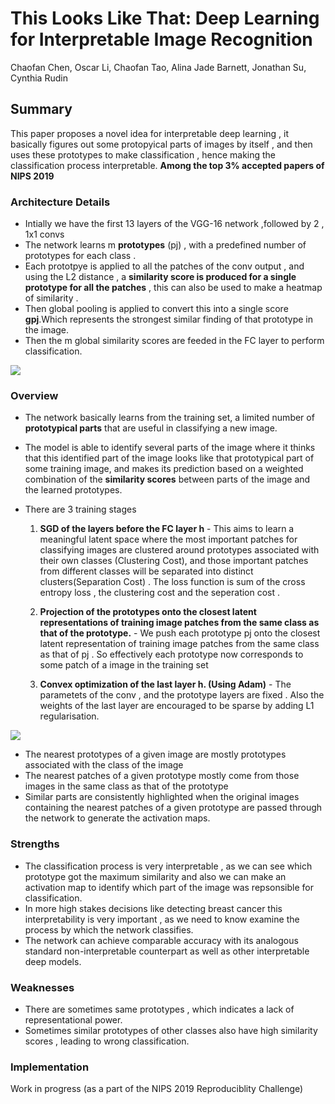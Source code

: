 # This Looks Like That: Deep Learning for Interpretable Image Recognition
Chaofan Chen, Oscar Li, Chaofan Tao, Alina Jade Barnett, Jonathan Su, Cynthia Rudin

## Summary
This paper proposes a novel idea for interpretable deep learning , it basically figures out some protopyical parts of images by itself , and then uses these prototypes to make classification , hence making the classification process interpretable.
**Among the top 3% accepted papers of NIPS 2019**

### Architecture Details
- Intially we have the first 13 layers of the  VGG-16 network ,followed by 2 , 1x1 convs
- The network learns m **prototypes** (pj) , with a predefined number of prototypes for each class .
- Each prototpye is applied to all the patches of the conv output , and using the L2 distance , a **similarity score is produced for a single prototype for all the patches** , this can also be used to make a heatmap of similarity .
- Then global pooling is applied to convert this into a single score **gpj**.Which represents the strongest similar finding of that prototype in the image.
- Then the m global similarity scores are feeded in the FC layer to perform classification.
<img src='https://github.com/vlgiitr/papers_we_read/blob/master/images/this_looks_like_that.png' style="max-width:100%">

### Overview
- The network basically learns from the training set, a limited number of **prototypical parts** that are useful in classifying a new image.
- The model is able to identify several parts of the image where it thinks that this identified part of the image looks like that prototypical part of some training image, and makes its prediction based on a weighted combination of the **similarity scores** between parts of the image and the learned prototypes.



- There are 3 training stages  
    1. **SGD of the layers before the FC layer h** -  This aims to learn a meaningful latent space where the most important            patches for classifying images are clustered around prototypes associated with their own classes (Clustering Cost), and those important patches from different classes will be separated into distinct clusters(Separation Cost) . The loss function is sum of the cross entropy loss , the clustering cost and the seperation cost .
    
    2. **Projection of the prototypes onto the closest latent representations of training image patches from the same class as       that of the prototype.** -  We push each prototype pj onto the closest latent representation of training image patches from the same class as that of pj . So effectively each prototype now corresponds to some patch of a image in the training set
    3. **Convex optimization of the last layer h. (Using Adam)** - The parametets of the conv , and the prototype layers are fixed . Also the weights of the last layer are encouraged to be sparse by adding L1 regularisation.
    
    
<img src='https://github.com/vlgiitr/papers_we_read/blob/master/images/prototype.png' style="max-width:100%">

- The nearest prototypes of a given image are mostly prototypes associated with the class of the image
- The nearest patches of a given prototype mostly come from those images in the same class as that of the prototype
- Similar parts are consistently highlighted when the original images containing the nearest patches of a given prototype are passed through the network to generate the activation maps.

### Strengths
- The classification process is very interpretable , as we can see which prototype got the maximum similarity and also we can make an activation map to identify which part of the image was repsonsible for classification.
- In more high stakes decisions like detecting breast cancer this interpretability is very important , as we need to know examine the process by which the network classifies.
- The network can achieve comparable accuracy with its analogous standard non-interpretable counterpart as well as other interpretable deep models.

### Weaknesses
- There are sometimes same prototypes , which indicates a lack of representational power.
- Sometimes similar prototypes of other classes also have high similarity scores , leading to wrong classification.

### Implementation
Work in progress (as a part of the NIPS 2019 Reproduciblity Challenge)


